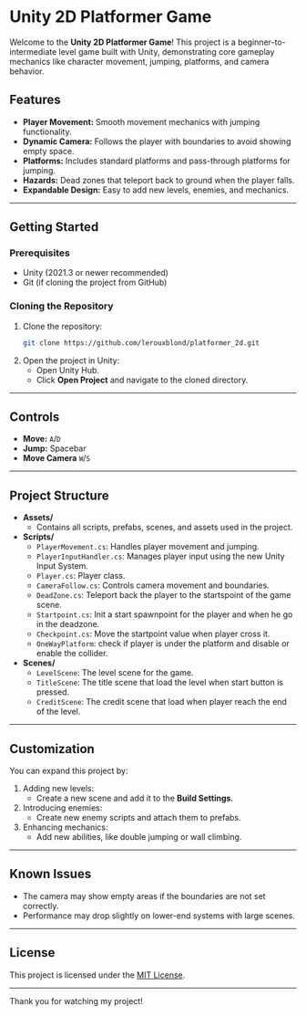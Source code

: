 
# **Unity 2D Platformer Game**

Welcome to the **Unity 2D Platformer Game**! This project is a beginner-to-intermediate level game built with Unity, demonstrating core gameplay mechanics like character movement, jumping, platforms, and camera behavior.

## **Features**
- **Player Movement:** Smooth movement mechanics with jumping functionality.
- **Dynamic Camera:** Follows the player with boundaries to avoid showing empty space.
- **Platforms:** Includes standard platforms and pass-through platforms for jumping.
- **Hazards:** Dead zones that teleport back to ground when the player falls.
- **Expandable Design:** Easy to add new levels, enemies, and mechanics.

---

## **Getting Started**
### **Prerequisites**
- Unity (2021.3 or newer recommended)
- Git (if cloning the project from GitHub)

### **Cloning the Repository**
1. Clone the repository:
   ```bash
   git clone https://github.com/lerouxblond/platformer_2d.git
   ```
2. Open the project in Unity:
   - Open Unity Hub.
   - Click **Open Project** and navigate to the cloned directory.

---

## **Controls**
- **Move:** `A`/`D`
- **Jump:** Spacebar
- **Move Camera** `W`/`S`

---

## **Project Structure**
- **Assets/**
  - Contains all scripts, prefabs, scenes, and assets used in the project.
- **Scripts/**
  - `PlayerMovement.cs`: Handles player movement and jumping.
  - `PlayerInputHandler.cs`: Manages player input using the new Unity Input System.
  - `Player.cs`: Player class.
  - `CameraFollow.cs`: Controls camera movement and boundaries.
  - `DeadZone.cs`: Teleport back the player to the startspoint of the game scene.
  - `Startpoint.cs`: Init a start spawnpoint for the player and when he go in the deadzone.
  - `Checkpoint.cs`: Move the startpoint value when player cross it.
  - `OneWayPlatform`: check if player is under the platform and disable or enable the collider.
- **Scenes/**
  - `LevelScene`: The level scene for the game.
  - `TitleScene`: The title scene that load the level when start button is pressed.
  - `CreditScene`: The credit scene that load when player reach the end of the level.

---

## **Customization**
You can expand this project by:
1. Adding new levels:
   - Create a new scene and add it to the **Build Settings**.
2. Introducing enemies:
   - Create new enemy scripts and attach them to prefabs.
3. Enhancing mechanics:
   - Add new abilities, like double jumping or wall climbing.

---

## **Known Issues**
- The camera may show empty areas if the boundaries are not set correctly.
- Performance may drop slightly on lower-end systems with large scenes.

---
## **License**
This project is licensed under the [MIT License](LICENSE).

---

Thank you for watching my project!
